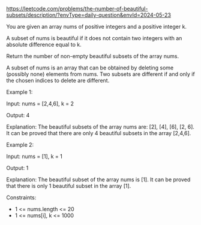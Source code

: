 https://leetcode.com/problems/the-number-of-beautiful-subsets/description/?envType=daily-question&envId=2024-05-23

You are given an array nums of positive integers and a positive integer k.

A subset of nums is beautiful if it does not contain two integers with an absolute difference equal to k.

Return the number of non-empty beautiful subsets of the array nums.

A subset of nums is an array that can be obtained by deleting some (possibly none) elements from nums. Two subsets are different if and only if the chosen indices to delete are different.

 

Example 1:

Input: nums = [2,4,6], k = 2

Output: 4

Explanation: The beautiful subsets of the array nums are: [2], [4], [6], [2, 6].
It can be proved that there are only 4 beautiful subsets in the array [2,4,6].


Example 2:

Input: nums = [1], k = 1

Output: 1

Explanation: The beautiful subset of the array nums is [1].
It can be proved that there is only 1 beautiful subset in the array [1].
 

Constraints:

- 1 <= nums.length <= 20
- 1 <= nums[i], k <= 1000
